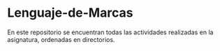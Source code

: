 # Lenguaje-de-Marcas
En este repositorio se encuentran todas las actividades realizadas 
en la asignatura, ordenadas en directorios.
